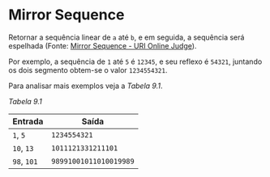 # Mirror Sequence

Retornar a sequência linear de `a` até `b`, e em seguida, a sequência será espelhada (Fonte: [Mirror Sequence - URI Online Judge](https://www.urionlinejudge.com.br/judge/en/problems/view/2157)).

Por exemplo, a sequência de `1` até `5` é `12345`, e seu reflexo é `54321`, juntando os dois segmento obtem-se o valor `1234554321`.

Para analisar mais exemplos veja a _Tabela 9.1_.

_Tabela 9.1_

| Entrada     | Saída                  |
| ----------- | ---------------------- |
| `1`, `5`    | `1234554321`           |
| `10`, `13`  | `1011121331211101`     |
| `98`, `101` | `98991001011010019989` |